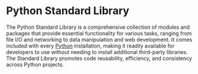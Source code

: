 # Python Standard Library
The Python Standard Library is a comprehensive collection of modules and packages that provide essential functionality for various tasks, ranging from file I/O and networking to data manipulation and web development. It comes included with every [Python](/wiki/python) installation, making it readily available for developers to use without needing to install additional third-party libraries. The Standard Library promotes code reusability, efficiency, and consistency across Python projects.